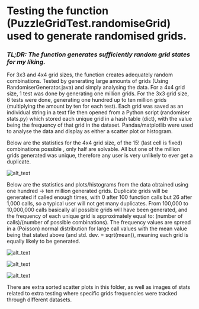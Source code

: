 # Testing the function (PuzzleGridTest.randomiseGrid) used to generate randomised grids.
### *TL;DR: The function generates sufficiently random grid states for my liking.*

For 3x3 and 4x4 grid sizes, the function creates adequately random combinations. Tested by generating large amounts of 
grids (Using RandomiserGenerator.java) and simply analysing the data. For a 4x4 grid size, 1 test was done by generating 
one million grids. For the 3x3 grid size, 6 tests were done, generating one hundred up to ten million grids (multiplying 
the amount by ten for each test). Each grid was saved as an individual string in a text file then opened from a Python 
script (randomiser stats.py) which stored each unique grid in a hash table (dict), with the value being the frequency 
of that grid in the dataset. Pandas/matplotlib were used to analyse the data and display as either a scatter plot or histogram. 

Below are the statistics for the 4x4 grid size, of the 15! (last cell is fixed) combinations possible , only half are 
solvable. All but one of the million grids generated was unique, therefore any user is very unlikely to ever get a duplicate. 

![alt_text](images/4x4%201mil%20unique%20grids.png)

Below are the statistics and plots/histograms from the data obtained using one hundred -> ten million generated grids. 
Duplicate grids will be generated if called enough times, with 0 after 100 function calls but 26 after 1,000 calls, 
so a typical user will not get many duplicates. From 100,000 to 10,000,000 calls basically all possible grids will 
have been generated, and the frequency of each unique grid is approximately equal to: (number of calls)/(number of 
possible combinations). The frequency values are spread in a (Poisson) normal distribution for large call values with 
the mean value being that stated above (and std. dev. = sqrt(mean)), meaning each grid is equally likely to be generated.

![alt_text](images/3x3%20stats%20combined.png)

![alt_text](images/3x3%20scatter%20combined.png)

![alt_text](images/3x3%20hist%20combined.png)

There are extra sorted scatter plots in this folder, as well as images of stats related to extra testing where specific 
grids frequencies were tracked through different datasets.
